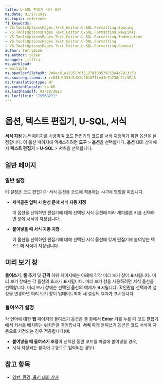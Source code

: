 ```yaml
---
title: U-SQL 편집기 서식 옵션
ms.date: 01/17/2019
ms.topic: reference
f1_keywords:
- VS.ToolsOptionsPages.Text_Editor.U-SQL.Formatting.Spacing
- VS.ToolsOptionsPages.Text_Editor.U-SQL.Formatting.NewLines
- VS.ToolsOptionsPages.Text_Editor.U-SQL.Formatting.Indentation
- VS.ToolsOptionsPages.Text_Editor.U-SQL.Formatting
- VS.ToolsOptionsPages.Text_Editor.U-SQL.Formatting.General
author: TerryGLee
ms.author: tglee
manager: jillfra
ms.workload:
- multiple
ms.openlocfilehash: 200ec41a1295178f1127d10053985384a7813158
ms.sourcegitcommit: cc841df335d1d22d281871fe41e74238d2fc52a6
ms.translationtype: HT
ms.contentlocale: ko-KR
ms.lasthandoff: 03/18/2020
ms.locfileid: "75568271"
---
```

# <a name="options-text-editor-u-sql-formatting"></a>옵션, 텍스트 편집기, U-SQL, 서식

**서식 지정** 옵션 페이지를 사용하여 코드 편집기의 코드를 서식 지정하기 위한 옵션을 설정합니다. 이 옵션 페이지에 액세스하려면 **도구** > **옵션**을 선택합니다. **옵션** 대화 상자에서 **텍스트 편집기** > **U-SQL** > **서식**을 선택합니다.

## <a name="general-page"></a>일반 페이지

### <a name="general-settings"></a>일반 설정

이 설정은 코드 편집기가 서식 옵션을 코드에 적용하는 *시기*에 영향을 미칩니다.

- **세미콜론 입력 시 완성 문에 서식 자동 지정**

   이 옵션을 선택하면 편집기에 대해 선택된 서식 옵션에 따라 세미콜론 키를 선택하면 문에 서식이 지정됩니다.

- **붙여넣을 때 서식 자동 지정**

   이 옵션을 선택하면 편집기에 대해 선택된 서식 옵션에 맞게 편집기에 붙여넣는 텍스트에 서식이 지정됩니다.

## <a name="preview-windows"></a>미리 보기 창

**들여쓰기**, **줄 추가** 및 **간격** 하위 페이지에는 아래에 각각 미리 보기 창이 표시됩니다. 미리 보기 창에는 각 옵션의 효과가 표시됩니다. 미리 보기 창을 사용하려면 서식 옵션을 선택합니다. 미리 보기 창에는 선택된 옵션의 예제가 표시됩니다. 확인란을 선택하여 설정을 변경하면 미리 보기 창이 업데이트되어 새 설정의 효과가 표시됩니다.

### <a name="indentation-remarks"></a>들여쓰기 설명

각 언어에 대한 **탭** 페이지의 들여쓰기 옵션은 줄 끝에서 **Enter** 키를 누를 때 코드 편집기에서 커서를 배치하는 위치만을 결정합니다. **서식** 아래 들여쓰기 옵션은 코드 서식이 자동으로 지정되는 경우 적용됩니다(예:

- **붙여넣을 때 들여쓰기 조정**이 선택된 동안 코드를 파일에 붙여넣을 경우,
- 서식 지정되는 블록이 수동으로 입력되는 경우).

## <a name="see-also"></a>참고 항목

- [일반, 환경, 옵션 대화 상자](../../ide/reference/general-environment-options-dialog-box.md)
